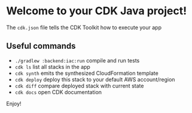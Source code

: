 # Welcome to your CDK Java project!


The `cdk.json` file tells the CDK Toolkit how to execute your app

## Useful commands

 * `./gradlew :backend:iac:run`     compile and run tests
 * `cdk ls`          list all stacks in the app
 * `cdk synth`       emits the synthesized CloudFormation template
 * `cdk deploy`      deploy this stack to your default AWS account/region
 * `cdk diff`        compare deployed stack with current state
 * `cdk docs`        open CDK documentation

Enjoy!


